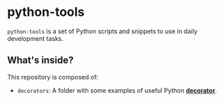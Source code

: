 # python-tools

`python-tools` is a set of Python scripts and snippets to use in daily development tasks.

## What's inside?

This repository is composed of:

* `decorators`: A folder with some examples of useful 
Python **[decorator](https://python101.pythonlibrary.org/chapter25_decorators.html)**.
